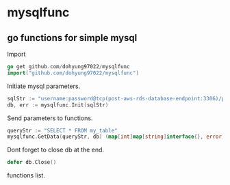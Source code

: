 # mysqlfunc

## go functions for simple mysql

Import

```go
go get github.com/dohyung97022/mysqlfunc
import("github.com/dohyung97022/mysqlfunc")
```

Initiate mysql parameters.

```go
sqlStr := "username:password@tcp(post-aws-rds-database-endpoint:3306)/post-schema-name"
db, err := mysqlfunc.Init(sqlStr)
```

Send parameters to functions.

```go
queryStr := "SELECT * FROM my_table"
mysqlfunc.GetData(queryStr, db) (map[int]map[string]interface{}, error)
```

Dont forget to close db at the end.

```go
defer db.Close()
```

functions list.

